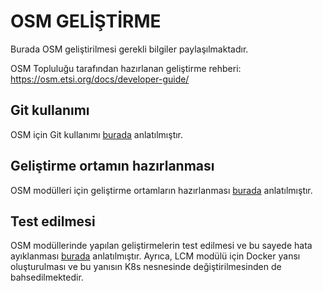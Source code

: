 # OSM GELİŞTİRME

Burada OSM geliştirilmesi gerekli bilgiler paylaşılmaktadır.

OSM Topluluğu tarafından hazırlanan geliştirme rehberi: https://osm.etsi.org/docs/developer-guide/

## Git kullanımı

OSM için Git kullanımı [burada](git-kullanimi/README.md) anlatılmıştır.

## Geliştirme ortamın hazırlanması

OSM modülleri için geliştirme ortamların hazırlanması [burada](ortam-hazirlanmasi/README.md) anlatılmıştır.

## Test edilmesi

OSM modüllerinde yapılan geliştirmelerin test edilmesi ve bu sayede hata ayıklanması [burada](test-edilmesi/README.md) anlatılmıştır. Ayrıca, LCM modülü için Docker yansı oluşturulması ve bu yanısın K8s nesnesinde değiştirilmesinden de bahsedilmektedir.
